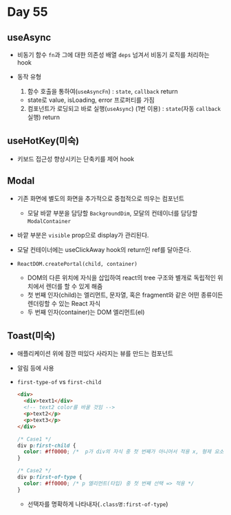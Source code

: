 # Day 55

## useAsync

- 비동기 함수 `fn`과 그에 대한 의존성 배열 `deps` 넘겨서 비동기 로직를 처리하는 hook
- 동작 유형

  1. 함수 호출을 통하여(`useAsyncFn`) : `state`, `callback` return

  - state로 value, isLoading, error 프로퍼티를 가짐

  2. 컴포넌트가 로딩되고 바로 실행(`useAsync`) (1번 이용) : `state`(자동 `callback` 실행) return

## useHotKey(미숙)

- 키보드 접근성 향상시키는 단축키를 제어 hook

## Modal

- 기존 화면에 별도의 화면을 추가적으로 중첩적으로 띄우는 컴포넌트

  - 모달 바깥 부분을 담당할 `BackgroundDim`, 모달의 컨테이너를 담당할 `ModalContainer`

- 바깥 부분은 `visible` prop으로 display가 관리된다.

- 모달 컨테이너에는 useClickAway hook의 return인 ref를 달아준다.

- `ReactDOM.createPortal(child, container)`
  - DOM의 다른 위치에 자식을 삽입하여 react의 tree 구조와 별개로 독립적인 위치에서 렌더를 할 수 있게 해줌
  - 첫 번째 인자(child)는 엘리먼트, 문자열, 혹은 fragment와 같은 어떤 종류이든 렌더링할 수 있는 React 자식
  - 두 번째 인자(container)는 DOM 엘리먼트(el)

## Toast(미숙)

- 애플리케이션 위에 잠깐 떠있다 사라지는 뷰를 만드는 컴포넌트

- 알림 등에 사용
- `first-type-of` vs `first-child`

  ```html
  <div>
    <div>text1</div>
    <!-- text2 color를 바꿀 것임 -->
    <p>text2</p>
    <p>text3</p>
  </div>
  ```

  ```css
  /* Case1 */
  div p:first-child {
    color: #ff0000; /*  p가 div의 자식 중 첫 번째가 아니어서 적용 x, 형제 요소 중 첫 번째는 div임 */
  }

  /* Case2 */
  div p:first-of-type {
    color: #ff0000; /* p 엘리먼트(타입) 중 첫 번째 선택 => 적용 */
  }
  ```

  - 선택자를 명확하게 나타내자(`.class명:first-of-type`)
